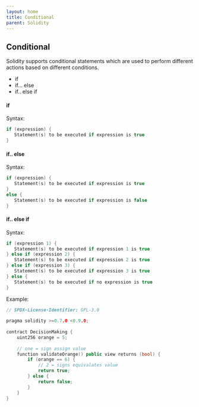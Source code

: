 ```yaml
---
layout: home
title: Conditional
parent: Solidity
---
```


## Conditional
Solidity supports conditional statements which are used to perform different actions based on different conditions.
* if
* if... else
* if.. else if 

#### if
Syntax:
```c++
if (expression) {
   Statement(s) to be executed if expression is true
}
```

#### if.. else
Syntax:
```c++
if (expression) {
   Statement(s) to be executed if expression is true
}
else {
   Statement(s) to be executed if expression is false
}
```

#### if.. else if

Syntax:
```c++
if (expression 1) {
   Statement(s) to be executed if expression 1 is true
} else if (expression 2) {
   Statement(s) to be executed if expression 2 is true
} else if (expression 3) {
   Statement(s) to be executed if expression 3 is true
} else {
   Statement(s) to be executed if no expression is true
}
```

Example:
```c++
// SPDX-License-Identifier: GPL-3.0
 
pragma solidity >=0.7.0 <0.9.0;
 
contract DecisionMaking {
    uint256 orange = 5;
 
    // one = sign assign value
    function validateOrange() public view returns (bool) {
        if (orange == 6) {
            // 2 = signs equivalates value
            return true;
        } else {
            return false;
        }
    }
}
```